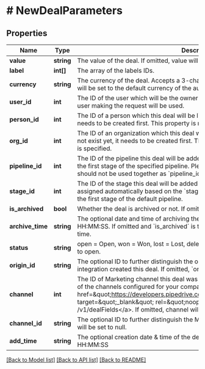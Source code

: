 # # NewDealParameters

## Properties

Name | Type | Description | Notes
------------ | ------------- | ------------- | -------------
**value** | **string** | The value of the deal. If omitted, value will be set to 0. | [optional]
**label** | **int[]** | The array of the labels IDs. | [optional]
**currency** | **string** | The currency of the deal. Accepts a 3-character currency code. If omitted, currency will be set to the default currency of the authorized user. | [optional]
**user_id** | **int** | The ID of the user which will be the owner of the created deal. If not provided, the user making the request will be used. | [optional]
**person_id** | **int** | The ID of a person which this deal will be linked to. If the person does not exist yet, it needs to be created first. This property is required unless &#x60;org_id&#x60; is specified. | [optional]
**org_id** | **int** | The ID of an organization which this deal will be linked to. If the organization does not exist yet, it needs to be created first. This property is required unless &#x60;person_id&#x60; is specified. | [optional]
**pipeline_id** | **int** | The ID of the pipeline this deal will be added to. By default, the deal will be added to the first stage of the specified pipeline. Please note that &#x60;pipeline_id&#x60; and &#x60;stage_id&#x60; should not be used together as &#x60;pipeline_id&#x60; will be ignored. | [optional]
**stage_id** | **int** | The ID of the stage this deal will be added to. Please note that a pipeline will be assigned automatically based on the &#x60;stage_id&#x60;. If omitted, the deal will be placed in the first stage of the default pipeline. | [optional]
**is_archived** | **bool** | Whether the deal is archived or not. If omitted, is_archived will be set to false. | [optional]
**archive_time** | **string** | The optional date and time of archiving the deal in UTC. Format: YYYY-MM-DD HH:MM:SS. If omitted and &#x60;is_archived&#x60; is true, it will be set to the current date and time. | [optional]
**status** | **string** | open &#x3D; Open, won &#x3D; Won, lost &#x3D; Lost, deleted &#x3D; Deleted. If omitted, status will be set to open. | [optional]
**origin_id** | **string** | The optional ID to further distinguish the origin of the deal - e.g. Which API integration created this deal. If omitted, &#x60;origin_id&#x60; will be set to null. | [optional]
**channel** | **int** | The ID of Marketing channel this deal was created from. Provided value must be one of the channels configured for your company. You can fetch allowed values with &lt;a href&#x3D;\&quot;https://developers.pipedrive.com/docs/api/v1/DealFields#getDealField\&quot; target&#x3D;\&quot;_blank\&quot; rel&#x3D;\&quot;noopener noreferrer\&quot;&gt;GET /v1/dealFields&lt;/a&gt;. If omitted, channel will be set to null. | [optional]
**channel_id** | **string** | The optional ID to further distinguish the Marketing channel. If omitted, &#x60;channel_id&#x60; will be set to null. | [optional]
**add_time** | **string** | The optional creation date &amp; time of the deal in UTC. Format: YYYY-MM-DD HH:MM:SS | [optional]

[[Back to Model list]](../README.md#documentation-for-models) [[Back to API list]](../README.md#documentation-for-api-endpoints) [[Back to README]](../README.md)
